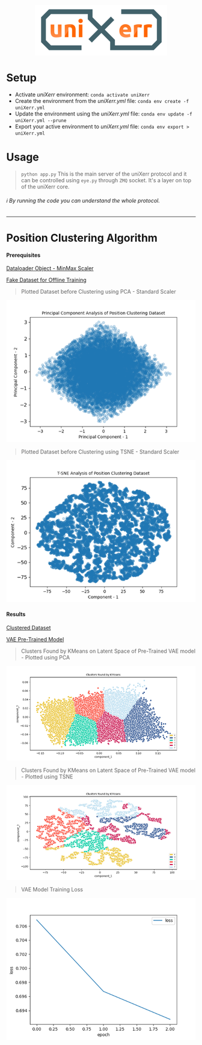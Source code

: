 <p align="center">
    <img src="https://github.com/wildonion/uniXerr/blob/master/board/drawing/uniXerr_R50.png"
</p>

# Setup
* Activate _uniXerr_ environment: ```conda activate uniXerr```
* Create the environment from the _uniXerr.yml_ file: ```conda env create -f uniXerr.yml```
* Update the environment using the _uniXerr.yml_ file: ```conda env update -f uniXerr.yml --prune```
* Export your active environment to _uniXerr.yml_ file: ```conda env export > uniXerr.yml```

# Usage
> `python app.py`
This is the main server of the uniXerr protocol and it can be controlled using `eye.py` through `ZMQ` socket. It's a layer on top of the uniXerr core.
###### :information_source: _By running the code you can understand the whole protocol._

---

# Position Clustering Algorithm

#### Prerequisites
[Dataloader Object - MinMax Scaler](https://github.com/wildonion/uniXerr/blob/master/core/server/streamer/pc/dataset/pc_dataloader.pth)

[Fake Dataset for Offline Training](https://github.com/wildonion/uniXerr/blob/master/core/server/streamer/pc/dataset/pc_features.csv)

> Plotted Dataset before Clustering using PCA - Standard Scaler
<p align="center">
    <img src="https://github.com/wildonion/uniXerr/blob/master/core/server/streamer/pc/dataset/pca_pc_beforeClustering.png"
</p>

> Plotted Dataset before Clustering using TSNE - Standard Scaler
<p align="center">
    <img src="https://github.com/wildonion/uniXerr/blob/master/core/server/streamer/pc/dataset/tsne_pc_beforeClustering.png"
</p>
    
#### Results

[Clustered Dataset](https://github.com/wildonion/uniXerr/blob/master/core/kernel/position_clustering/utils/pc_features_labeled.csv)

[VAE Pre-Trained Model](https://github.com/wildonion/uniXerr/blob/master/core/kernel/position_clustering/utils/pc_model.pth)

> Clusters Found by KMeans on Latent Space of Pre-Trained VAE model - Plotted using PCA
<p align="center">
    <img src="https://github.com/wildonion/uniXerr/blob/master/core/kernel/position_clustering/utils/clusters-kmeans-pca.png"
</p>

> Clusters Found by KMeans on Latent Space of Pre-Trained VAE model - Plotted using TSNE
<p align="center">
    <img src="https://github.com/wildonion/uniXerr/blob/master/core/kernel/position_clustering/utils/clusters-kmeans-tsne.png"
</p>

> VAE Model Training Loss 
<p align="center">
    <img src="https://github.com/wildonion/uniXerr/blob/master/core/kernel/position_clustering/utils/pc_model_loss.png"
</p>


